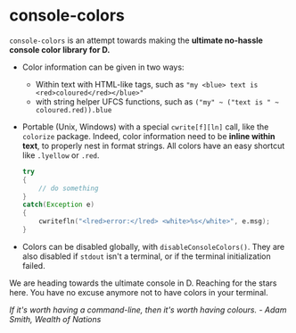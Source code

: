 # console-colors

`console-colors` is an attempt towards making the **ultimate no-hassle console color library for D.**

- Color information can be given in two ways:
   - Within text with HTML-like tags, such as `"my <blue> text is <red>coloured</red></blue>"`
   - with string helper UFCS functions, such as `("my" ~ ("text is " ~ coloured.red)).blue`

- Portable (Unix, Windows) with a special `cwrite[f][ln]` call, like the `colorize` package.
  Indeed, color information need to be **inline within text**, to properly nest in format strings.
  All colors have an easy shortcut like `.lyellow` or `.red`.

  ```d
  try
  {
      // do something
  }
  catch(Exception e)
  {
      cwritefln("<lred>error:</lred> <white>%s</white>", e.msg);
  }
  ```

- Colors can be disabled globally, with `disableConsoleColors()`.
  They are also disabled if `stdout` isn't a terminal, or if the terminal initialization failed.



We are heading towards the ultimate console in D. Reaching for the stars here.
You have no excuse anymore not to have colors in your terminal.


_If it's worth having a command-line, then it's worth having colours. - Adam Smith, Wealth of Nations_
